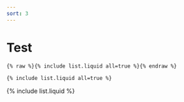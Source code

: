 ```yaml
---
sort: 3
---
```


# Test

```
{% raw %}{% include list.liquid all=true %}{% endraw %}

{% include list.liquid all=true %}
```

<!-- {% include list.liquid all=true %} -->
{% include list.liquid %}
